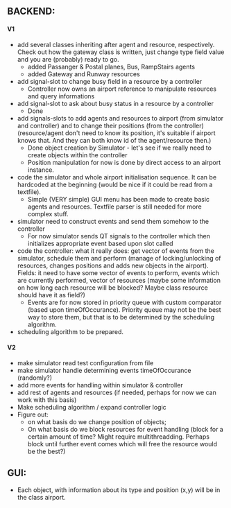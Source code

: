 ## BACKEND:

#### V1
* add several classes inheriting after agent and resource, respectively. Check out how the gateway class is written, just change type field value and you are (probably) ready to go.
	- added Passanger & Postal planes, Bus, RampStairs agents
	- added Gateway and Runway resources
* add signal-slot to change busy field in a resource by a controller
	- Controller now owns an airport reference to manipulate resources and query informations
* add signal-slot to ask about busy status in a resource by a controller
	- Done
* add signals-slots to add agents and resources to airport (from simulator and controller) and to change their positions (from the controller)
  (resource/agent don't need to know its position, it's suitable if airport knows that. And they can both know id of the agent/resource then.)
	- Done object creation by Simulator - let's see if we really need to create objects within the controller
	- Position manipulation for now is done by direct access to an airport instance.
* code the simulator and whole airport initialisation sequence. It can be hardcoded at the beginning (would be nice if it could be read from a textfile).
	- Simple (VERY simple) GUI menu has been made to create basic agents and resources. Textfile parser is still needed for more complex stuff.
* simulator need to construct events and send them somehow to the controller
	- For now simulator sends QT signals to the controller which then initializes appropriate event based upon slot called
* code the controller:
what it really does: get vector of events from the simulator, schedule them and perform (manage of locking/unlocking of resources, changes positions and adds new objects in the airport).
Fields: it need to have some vector of events to perform, events which are currently performed, vector of resources (maybe some information on how long each resource will be blocked? Maybe class resource should have it as field?)
	- Events are for now stored in priority queue with custom comparator (based upon timeOfOccurance). Priority queue may not be the best way to store them, but that is to be determined by the scheduling algorithm.
* scheduling algorithm to be prepared.

#### V2
* make simulator read test configuration from file
* make simulator handle determining events timeOfOccurance (randomly?)
* add more events for handling within simulator & controller
* add rest of agents and resources (if needed, perhaps for now we can work with this basis)
* Make scheduling algorithm / expand controller logic
* Figure out:
	- on what basis do we change position of objects;
	- On what basis do we block resources for event handling (block for a certain amount of time? Might require multithreadding. Perhaps block until further event comes which will free the resource would be the best?)

## GUI:
* Each object, with information about its type and position (x,y) will be in the class airport.
